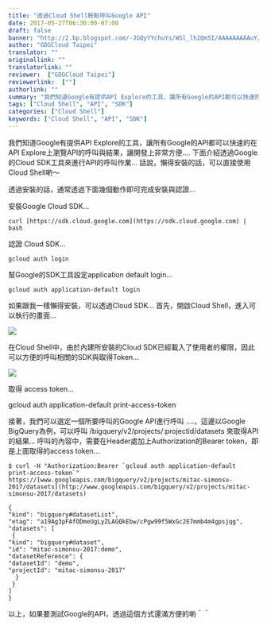 ```yaml
---
title: "透過Cloud Shell輕鬆呼叫Google API"
date: 2017-05-27T06:30:00-07:00
draft: false
banner: "http://2.bp.blogspot.com/-JGQyYYchuYs/WSl_lh2QmSI/AAAAAAAAAuY/qzAKrCaIh2EheTJVZ0k5iobcPxisG4BoQCK4B/s320/image-762039.png"
author: "GDGCloud Taipei"
translator: ""
originallink: ""
translatorlink: ""
reviewer:  ["GDGCloud Taipei"]
reviewerlink:  [""]
authorlink: ""
summary: "我們知道Google有提供API Explore的工具，讓所有Google的API都可以快速的在API Explore上瀏覽API的呼叫與結果，讓開發上非常方便.... 下面介紹透過Google的Cloud SDK工具來進行API的呼叫作業... 話說，懶得安裝的話，可以直接使用Cloud Shell喲～"
tags: ["Cloud Shell", "API", "SDK"]
categories: ["Cloud Shell"]
keywords: ["Cloud Shell", "API", "SDK"]
---
```


我們知道Google有提供API Explore的工具，讓所有Google的API都可以快速的在API Explore上瀏覽API的呼叫與結果，讓開發上非常方便.... 下面介紹透過Google的Cloud SDK工具來進行API的呼叫作業... 話說，懶得安裝的話，可以直接使用Cloud Shell喲～

  
透過安裝的話，通常透過下面幾個動作即可完成安裝與認證...

  

安裝Google Cloud SDK…

```shell
curl [https://sdk.cloud.google.com](https://sdk.cloud.google.com) | bash
```

認證 Cloud SDK…

```shell
gcloud auth login
```

幫Google的SDK工具設定application default login...

```shell
gcloud auth application-default login
```
  
如果跟我一樣懶得安裝，可以透過Cloud SDK... 首先，開啟Cloud Shell，進入可以執行的畫面...  


[![](http://3.bp.blogspot.com/-WEz-9TFGYIo/WSl_lXHGMdI/AAAAAAAAAuQ/TKg6KZSBaVw0Io_hHB2IkvL9z_TwLPOjACK4B/s320/image-761290.png)](http://3.bp.blogspot.com/-WEz-9TFGYIo/WSl_lXHGMdI/AAAAAAAAAuQ/TKg6KZSBaVw0Io_hHB2IkvL9z_TwLPOjACK4B/s1600/image-761290.png)  

  

在Cloud Shell中，由於內建所安裝的Cloud SDK已經載入了使用者的權限，因此可以方便的呼叫相關的SDK與取得Token...

  

[![](http://2.bp.blogspot.com/-JGQyYYchuYs/WSl_lh2QmSI/AAAAAAAAAuY/qzAKrCaIh2EheTJVZ0k5iobcPxisG4BoQCK4B/s320/image-762039.png)](http://2.bp.blogspot.com/-JGQyYYchuYs/WSl_lh2QmSI/AAAAAAAAAuY/qzAKrCaIh2EheTJVZ0k5iobcPxisG4BoQCK4B/s1600/image-762039.png)  

  

取得 access token…

gcloud auth application-default print-access-token

接著，我們可以選定一個所要呼叫的Google API進行呼叫 ….，這邊以Google BigQuery為例，可以呼叫 /bigquery/v2/projects/:projectid/datasets 來取得API的結果... 呼叫的內容中，需要在Header處加上Authorization的Bearer token，即是上面取得的access token...

```shell
$ curl -H "Authorization:Bearer `gcloud auth application-default print-access-token`" https://[www.googleapis.com/bigquery/v2/projects/mitac-simonsu-2017/datasets](http://www.googleapis.com/bigquery/v2/projects/mitac-simonsu-2017/datasets)  
  
{  
"kind": "bigquery#datasetList",  
"etag": "a19Ag3pFAfODmeUgLyZLAGQkEbw/cPgw99f5WxGc2E7mmb4m4gpsjqg",  
"datasets": [  
 {  
"kind": "bigquery#dataset",  
"id": "mitac-simonsu-2017:demo",  
"datasetReference": {  
"datasetId": "demo",  
"projectId": "mitac-simonsu-2017"  
  }  
 }  
]  
}
```

以上，如果要測試Google的API，透過這個方式還滿方便的喲＾＾